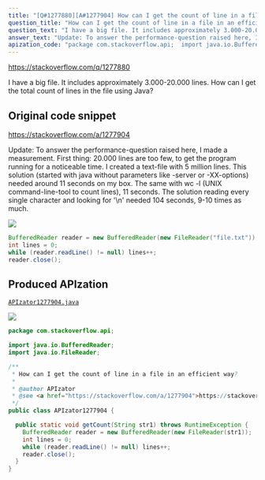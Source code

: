 ```yaml
---
title: "[Q#1277880][A#1277904] How can I get the count of line in a file in an efficient way?"
question_title: "How can I get the count of line in a file in an efficient way?"
question_text: "I have a big file. It includes approximately 3.000-20.000 lines. How can I get the total count of lines in the file using Java?"
answer_text: "Update: To answer the performance-question raised here, I made a measurement. First thing: 20.000 lines are too few, to get the program running for a noticeable time. I created a text-file with 5 million lines. This solution (started with java without parameters like -server or -XX-options) needed around 11 seconds on my box. The same with wc -l (UNIX command-line-tool to count lines), 11 seconds. The solution reading every single character and looking for '\\n' needed 104 seconds, 9-10 times as much."
apization_code: "package com.stackoverflow.api;  import java.io.BufferedReader; import java.io.FileReader;  /**  * How can I get the count of line in a file in an efficient way?  *  * @author APIzator  * @see <a href=\"https://stackoverflow.com/a/1277904\">https://stackoverflow.com/a/1277904</a>  */ public class APIzator1277904 {    public static void getCount(String str1) throws RuntimeException {     BufferedReader reader = new BufferedReader(new FileReader(str1));     int lines = 0;     while (reader.readLine() != null) lines++;     reader.close();   } }"
---
```


https://stackoverflow.com/q/1277880

I have a big file. It includes approximately 3.000-20.000 lines. How can I get the total count of lines in the file using Java?



## Original code snippet

https://stackoverflow.com/a/1277904

Update: To answer the performance-question raised here, I made a measurement. First thing: 20.000 lines are too few, to get the program running for a noticeable time. I created a text-file with 5 million lines. This solution (started with java without parameters like -server or -XX-options) needed around 11 seconds on my box. The same with wc -l (UNIX command-line-tool to count lines), 11 seconds. The solution reading every single character and looking for &#x27;\n&#x27; needed 104 seconds, 9-10 times as much.

<div class="code-logo"><img src="/stackoverflow.png" /></div>

```java
BufferedReader reader = new BufferedReader(new FileReader("file.txt"));
int lines = 0;
while (reader.readLine() != null) lines++;
reader.close();
```

## Produced APIzation

[`APIzator1277904.java`](https://github.com/pasqualesalza/apization-temp-data/raw/master/search/APIzator1277904.java)

<div class="code-logo"><img src="/apizator.png" /></div>

```java
package com.stackoverflow.api;

import java.io.BufferedReader;
import java.io.FileReader;

/**
 * How can I get the count of line in a file in an efficient way?
 *
 * @author APIzator
 * @see <a href="https://stackoverflow.com/a/1277904">https://stackoverflow.com/a/1277904</a>
 */
public class APIzator1277904 {

  public static void getCount(String str1) throws RuntimeException {
    BufferedReader reader = new BufferedReader(new FileReader(str1));
    int lines = 0;
    while (reader.readLine() != null) lines++;
    reader.close();
  }
}

```